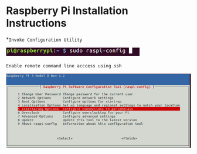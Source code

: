 # Raspberry Pi Installation Instructions
*`Invoke Configuration Utility`

![Alt text](/docs/images/1.png)

`Enable remote command line acccess using ssh`

![Step 1](https://github.com/stteff/An-Open-Educational-RPi-Robot/blob/master/docs/images/2.png)
